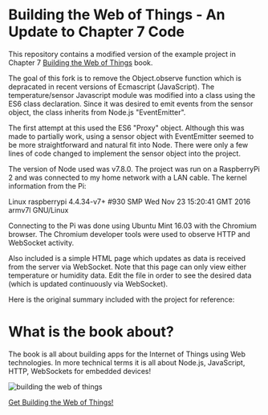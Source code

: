 # Building the Web of Things - An Update to Chapter 7 Code
This repository contains a modified version of the example project in Chapter 7 [Building the Web of Things](http://book.webofthings.io) book.

The goal of this fork is to remove the Object.observe function which is depracated in recent versions of Ecmascript (JavaScript).
The temperature/sensor Javascript module was modified into a class using the ES6 class declaration.
Since it was desired to emit events from the sensor object, the class inherits from Node.js "EventEmitter".

The first attempt at this used the ES6 "Proxy" object.  Although this was made to partially work, using a sensor object with EventEmitter seemed to be more straightforward and natural fit into Node.  There were only a few lines of code changed to implement the sensor object into the project.

The version of Node used was v7.8.0.  The project was run on a RaspberryPi 2 and was connected to my home network with a LAN cable.  The kernel information from the Pi:

Linux raspberrypi 4.4.34-v7+ #930 SMP Wed Nov 23 15:20:41 GMT 2016 armv7l GNU/Linux

Connecting to the Pi was done using Ubuntu Mint 16.03 with the Chromium browser.  The Chromium developer tools were used to observe HTTP and WebSocket activity.

Also included is a simple HTML page which updates as data is received
from the server via WebSocket.  Note that this page can only view either temperature or humidity data.  Edit the file in order to see the desired data (which is updated continuously via WebSocket).

Here is the original summary included with the project for reference:

# What is the book about?
The book is all about building apps for the Internet of Things using Web technologies. 
In more technical terms it is all about Node.js, JavaScript, HTTP, WebSockets for embedded devices!

![building the web of things](https://raw.githubusercontent.com/webofthings/webofthings.js/master/docs/building-the-web-of-things.png)
 
 [Get Building the Web of Things!](http://book.webofthings.io)
